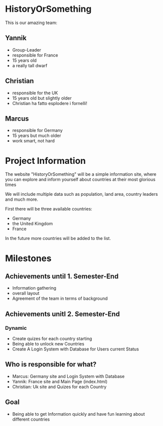 # HistoryOrSomething

This is our amazing team:

## Yannik

- Group-Leader
- responsible for France
- 15 years old
- a really tall dwarf

## Christian

- responsible for the UK
- 15 years old but slightly older
- Christian ha fatto esplodere i fornelli!

## Marcus

- responsible for Germany
- 15 years but much older
- work smart, not hard

# Project Information

The website "HistoryOrSomething" will be a simple information site, where you can explore and inform yourself about countries at their most glorious times

We will include multiple data such as population, land area, country leaders and much more.

First there will be three available countries:

- Germany
- the United Kingdom
- France

In the future more countries will be added to the list.

# Milestones

## Achievements until 1. Semester-End

- Information gathering
- overall layout
- Agreement of the team in terms of background

## Achievements unitl 2. Semester-End

### Dynamic

- Create quizes for each country starting
- Being able to unlock new Countries
- Create A Login System with Database for Users current Status

## Who is responsible for what?

- Marcus: Germany site and Login System with Database
- Yannik: France site and Main Page (index.html)
- Christian: Uk site and Quizes for each Country

## Goal

- Being able to get Information quickly and have fun learning about different countries
